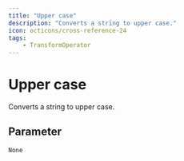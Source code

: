 ```yaml
---
title: "Upper case"
description: "Converts a string to upper case."
icon: octicons/cross-reference-24
tags: 
    - TransformOperator
---
```

# Upper case
<!-- This file was generated - DO NOT CHANGE IT MANUALLY -->



Converts a string to upper case.


## Parameter

`None`
